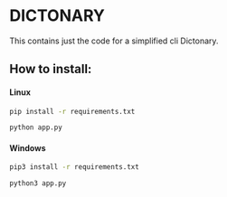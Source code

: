 # DICTONARY

This contains just the code for a simplified cli Dictonary.

## How to install:

#### Linux
```sh
pip install -r requirements.txt
```

```sh
python app.py
```

#### Windows
```sh
pip3 install -r requirements.txt
```

```sh
python3 app.py
```
